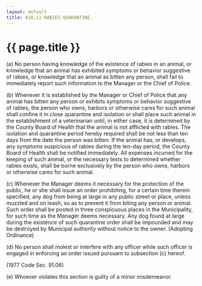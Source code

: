 ```yaml
---
layout: default 
title: 618.11 RABIES QUARANTINE.
---
```


{{ page.title }}
================

​(a) No person having knowledge of the existence of rabies in an animal,
or knowledge that an animal has exhibited symptoms or behavior
suggestive of rabies, or knowledge that an animal as bitten any person,
shall fail to immediately report such information to the Manager or the
Chief of Police.

​(b) Whenever it is established by the Manager or Chief of Police that
any animal has bitten any person or exhibits symptoms or behavior
suggestive of rabies, the person who owns, harbors or otherwise cares
for such animal shall confine it in close quarantine and isolation or
shall place such animal in the establishment of a veterinarian until, in
either case, it is determined by the County Board of Health that the
animal is not afflicted with rabies. The isolation and quarantine period
hereby required shall be not less than ten days from the date the person
was bitten. If the animal has, or develops, any symptoms suspicious of
rabies during the ten-day period, the County Board of Health shall be
notified immediately. All expenses incurred for the keeping of such
animal, or the necessary tests to determined whether rabies exists,
shall be borne exclusively by the person who owns, harbors or otherwise
cares for such animal.

​(c) Whenever the Manager deems it necessary for the protection of the
public, he or she shall issue an order prohibiting, for a certain time
therein specified, any dog from being at large in any public street or
place, unless muzzled and on leash, so as to prevent it from biting any
person or animal. Such order shall be posted in three conspicuous places
in the Municipality, for such time as the Manager deems necessary. Any
dog found at large during the existence of such quarantine order shall
be impounded and may be destroyed by Municipal authority without notice
to the owner. (Adopting Ordinance)

​(d) No person shall molest or interfere with any officer while such
officer is engaged in enforcing an order issued pursuant to subsection
(c) hereof.

(1977 Code Sec. 91.06)

​(e) Whoever violates this section is guilty of a minor misdemeanor.
